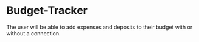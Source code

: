 # Budget-Tracker
The user will be able to add expenses and deposits to their budget with or without a connection.

